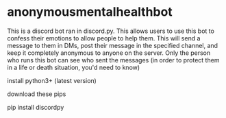 # anonymousmentalhealthbot
This is a discord bot ran in discord.py. This allows users to use this bot to confess their emotions to allow people to help them. This will send a message to them in DMs, post their message in the specified channel, and keep it completely anonymous to anyone on the server. Only the person who runs this bot can see who sent the messages (in order to protect them in a life or death situation, you'd need to know)

install python3+ (latest version)

download these pips 

pip install discordpy
